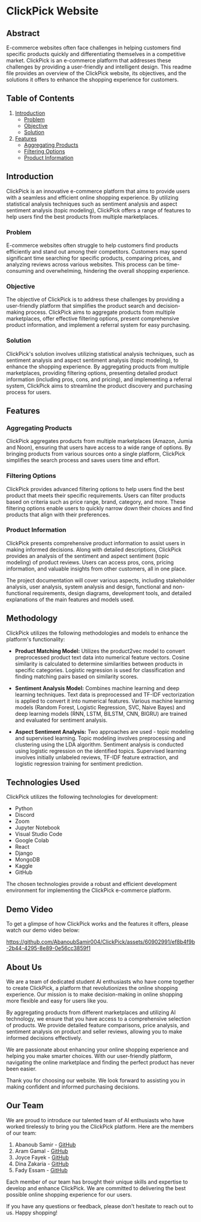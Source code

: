 # ClickPick Website

## Abstract
E-commerce websites often face challenges in helping customers find specific products quickly and differentiating themselves in a competitive market. ClickPick is an e-commerce platform that addresses these challenges by providing a user-friendly and intelligent design. This readme file provides an overview of the ClickPick website, its objectives, and the solutions it offers to enhance the shopping experience for customers.

## Table of Contents
1. [Introduction](#introduction)
    - [Problem](#problem)
    - [Objective](#objective)
    - [Solution](#solution)
2. [Features](#features)
    - [Aggregating Products](#aggregating-products)
    - [Filtering Options](#filtering-options)
    - [Product Information](#product-information)

## Introduction<a name="introduction"></a>
ClickPick is an innovative e-commerce platform that aims to provide users with a seamless and efficient online shopping experience. By utilizing statistical analysis techniques such as sentiment analysis and aspect sentiment analysis (topic modeling), ClickPick offers a range of features to help users find the best products from multiple marketplaces.

### Problem<a name="problem"></a>
E-commerce websites often struggle to help customers find products efficiently and stand out among their competitors. Customers may spend significant time searching for specific products, comparing prices, and analyzing reviews across various websites. This process can be time-consuming and overwhelming, hindering the overall shopping experience.

### Objective<a name="objective"></a>
The objective of ClickPick is to address these challenges by providing a user-friendly platform that simplifies the product search and decision-making process. ClickPick aims to aggregate products from multiple marketplaces, offer effective filtering options, present comprehensive product information, and implement a referral system for easy purchasing.

### Solution<a name="solution"></a>
ClickPick's solution involves utilizing statistical analysis techniques, such as sentiment analysis and aspect sentiment analysis (topic modeling), to enhance the shopping experience. By aggregating products from multiple marketplaces, providing filtering options, presenting detailed product information (including pros, cons, and pricing), and implementing a referral system, ClickPick aims to streamline the product discovery and purchasing process for users.

## Features<a name="features"></a>

### Aggregating Products<a name="aggregating-products"></a>
ClickPick aggregates products from multiple marketplaces (Amazon, Jumia and Noon), ensuring that users have access to a wide range of options. By bringing products from various sources onto a single platform, ClickPick simplifies the search process and saves users time and effort.

### Filtering Options<a name="filtering-options"></a>
ClickPick provides advanced filtering options to help users find the best product that meets their specific requirements. Users can filter products based on criteria such as price range, brand, category, and more. These filtering options enable users to quickly narrow down their choices and find products that align with their preferences.

### Product Information<a name="product-information"></a>
ClickPick presents comprehensive product information to assist users in making informed decisions. Along with detailed descriptions, ClickPick provides an analysis of the sentiment and aspect sentiment (topic modeling) of product reviews. Users can access pros, cons, pricing information, and valuable insights from other customers, all in one place.

The project documentation will cover various aspects, including stakeholder analysis, user analysis, system analysis and design, functional and non-functional requirements, design diagrams, development tools, and detailed explanations of the main features and models used.

## Methodology<a name="methodology"></a>
ClickPick utilizes the following methodologies and models to enhance the platform's functionality:

- **Product Matching Model:** Utilizes the product2vec model to convert preprocessed product text data into numerical feature vectors. Cosine similarity is calculated to determine similarities between products in specific categories. Logistic regression is used for classification and finding matching pairs based on similarity scores.

- **Sentiment Analysis Model:** Combines machine learning and deep learning techniques. Text data is preprocessed and TF-IDF vectorization is applied to convert it into numerical features. Various machine learning models (Random Forest, Logistic Regression, SVC, Naive Bayes) and deep learning models (RNN, LSTM, BILSTM, CNN, BIGRU) are trained and evaluated for sentiment analysis.

- **Aspect Sentiment Analysis:** Two approaches are used - topic modeling and supervised learning. Topic modeling involves preprocessing and clustering using the LDA algorithm. Sentiment analysis is conducted using logistic regression on the identified topics. Supervised learning involves initially unlabeled reviews, TF-IDF feature extraction, and logistic regression training for sentiment prediction.

## Technologies Used<a name="technologies-used"></a>
ClickPick utilizes the following technologies for development:

- Python
- Discord
- Zoom
- Jupyter Notebook
- Visual Studio Code
- Google Colab
- React
- Django
- MongoDB
- Kaggle
- GitHub

The chosen technologies provide a robust and efficient development environment for implementing the ClickPick e-commerce platform.

## Demo Video<a name="demo-video"></a>
To get a glimpse of how ClickPick works and the features it offers, please watch our demo video below:

https://github.com/AbanoubSamir004/ClickPick/assets/60902991/ef8b4f9b-2b44-4295-8e89-0e56cc3859f1

## About Us<a name="about-us"></a>
We are a team of dedicated student AI enthusiasts who have come together to create ClickPick, a platform that revolutionizes the online shopping experience. Our mission is to make decision-making in online shopping more flexible and easy for users like you.

By aggregating products from different marketplaces and utilizing AI technology, we ensure that you have access to a comprehensive selection of products. We provide detailed feature comparisons, price analysis, and sentiment analysis on product and seller reviews, allowing you to make informed decisions effectively.

We are passionate about enhancing your online shopping experience and helping you make smarter choices. With our user-friendly platform, navigating the online marketplace and finding the perfect product has never been easier.

Thank you for choosing our website. We look forward to assisting you in making confident and informed purchasing decisions.


## Our Team<a name="our-team"></a>
We are proud to introduce our talented team of AI enthusiasts who have worked tirelessly to bring you the ClickPick platform. Here are the members of our team:

1. Abanoub Samir - [GitHub](https://github.com/AbanoubSamir004)
2. Aram Gamal - [GitHub](https://github.com/aramgamal)
3. Joyce Fayek - [GitHub](https://github.com/JoyceFayek)
4. Dina Zakaria - [GitHub](https://github.com/dinazak)
5. Fady Essam - [GitHub](https://github.com/fadyyessam11)

Each member of our team has brought their unique skills and expertise to develop and enhance ClickPick. We are committed to delivering the best possible online shopping experience for our users.

If you have any questions or feedback, please don't hesitate to reach out to us. Happy shopping!
